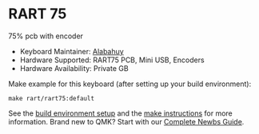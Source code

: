# RART 75

75% pcb with encoder

* Keyboard Maintainer: [Alabahuy](https://github.com/alabahuy)
* Hardware Supported: RART75 PCB, Mini USB, Encoders
* Hardware Availability: Private GB

Make example for this keyboard (after setting up your build environment):

    make rart/rart75:default

See the [build environment setup](https://docs.qmk.fm/#/getting_started_build_tools) and the [make instructions](https://docs.qmk.fm/#/getting_started_make_guide) for more information. Brand new to QMK? Start with our [Complete Newbs Guide](https://docs.qmk.fm/#/newbs).
